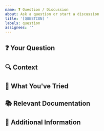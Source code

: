 ```yaml
---
name: ❓ Question / Discussion
about: Ask a question or start a discussion
title: '[QUESTION] '
labels: question
assignees: ''
---
```


## ❓ Your Question
<!-- Ask your question clearly and concisely -->



## 🔍 Context
<!-- Provide context that might help us understand your question better -->



## 💭 What You've Tried
<!-- Have you tried anything already? Checked documentation? -->



## 📚 Relevant Documentation
<!-- Link to any relevant docs or resources you've checked -->



## 📝 Additional Information
<!-- Any other information that might be helpful -->


